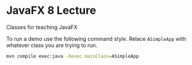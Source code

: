 # JavaFX 8 Lecture

Classes for teaching JavaFX

To run a demo use the following command style. Relace `ASimpleApp` with whatever class you are trying to run.

```bash
mvn compile exec:java -Dexec.mainClass=ASimpleApp
```
